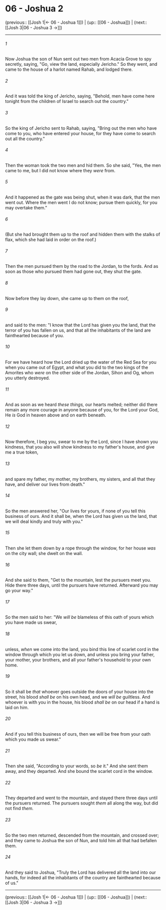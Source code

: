 # 06 - Joshua 2

(previous:: [[Josh 1|← 06 - Joshua 1]]) | (up:: [[06 - Joshua]]) | (next:: [[Josh 3|06 - Joshua 3 →]])

***


###### 1 
Now Joshua the son of Nun sent out two men from Acacia Grove to spy secretly, saying, "Go, view the land, especially Jericho." So they went, and came to the house of a harlot named Rahab, and lodged there. 

###### 2 
And it was told the king of Jericho, saying, "Behold, men have come here tonight from the children of Israel to search out the country." 

###### 3 
So the king of Jericho sent to Rahab, saying, "Bring out the men who have come to you, who have entered your house, for they have come to search out all the country." 

###### 4 
Then the woman took the two men and hid them. So she said, "Yes, the men came to me, but I did not know where they _were_ from. 

###### 5 
And it happened as the gate was being shut, when it was dark, that the men went out. Where the men went I do not know; pursue them quickly, for you may overtake them." 

###### 6 
(But she had brought them up to the roof and hidden them with the stalks of flax, which she had laid in order on the roof.) 

###### 7 
Then the men pursued them by the road to the Jordan, to the fords. And as soon as those who pursued them had gone out, they shut the gate. 

###### 8 
Now before they lay down, she came up to them on the roof, 

###### 9 
and said to the men: "I know that the Lord has given you the land, that the terror of you has fallen on us, and that all the inhabitants of the land are fainthearted because of you. 

###### 10 
For we have heard how the Lord dried up the water of the Red Sea for you when you came out of Egypt, and what you did to the two kings of the Amorites who _were_ on the other side of the Jordan, Sihon and Og, whom you utterly destroyed. 

###### 11 
And as soon as we heard _these things,_ our hearts melted; neither did there remain any more courage in anyone because of you, for the Lord your God, He _is_ God in heaven above and on earth beneath. 

###### 12 
Now therefore, I beg you, swear to me by the Lord, since I have shown you kindness, that you also will show kindness to my father's house, and give me a true token, 

###### 13 
and spare my father, my mother, my brothers, my sisters, and all that they have, and deliver our lives from death." 

###### 14 
So the men answered her, "Our lives for yours, if none of you tell this business of ours. And it shall be, when the Lord has given us the land, that we will deal kindly and truly with you." 

###### 15 
Then she let them down by a rope through the window, for her house _was_ on the city wall; she dwelt on the wall. 

###### 16 
And she said to them, "Get to the mountain, lest the pursuers meet you. Hide there three days, until the pursuers have returned. Afterward you may go your way." 

###### 17 
So the men said to her: "We _will be_ blameless of this oath of yours which you have made us swear, 

###### 18 
unless, _when_ we come into the land, you bind this line of scarlet cord in the window through which you let us down, and unless you bring your father, your mother, your brothers, and all your father's household to your own home. 

###### 19 
So it shall be _that_ whoever goes outside the doors of your house into the street, his blood _shall be_ on his own head, and we _will be_ guiltless. And whoever is with you in the house, his blood _shall be_ on our head if a hand is laid on him. 

###### 20 
And if you tell this business of ours, then we will be free from your oath which you made us swear." 

###### 21 
Then she said, "According to your words, so _be_ it." And she sent them away, and they departed. And she bound the scarlet cord in the window. 

###### 22 
They departed and went to the mountain, and stayed there three days until the pursuers returned. The pursuers sought _them_ all along the way, but did not find _them._ 

###### 23 
So the two men returned, descended from the mountain, and crossed over; and they came to Joshua the son of Nun, and told him all that had befallen them. 

###### 24 
And they said to Joshua, "Truly the Lord has delivered all the land into our hands, for indeed all the inhabitants of the country are fainthearted because of us."

***

(previous:: [[Josh 1|← 06 - Joshua 1]]) | (up:: [[06 - Joshua]]) | (next:: [[Josh 3|06 - Joshua 3 →]])
